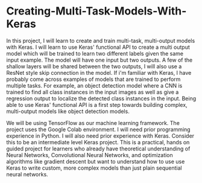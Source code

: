 # Creating-Multi-Task-Models-With-Keras

In this project, I will learn to create and train multi-task, multi-output models with Keras. I will learn to use Keras' functional API to create a multi output model which will be trained to learn two different labels given the same input example. The model will have one input but two outputs. A few of the shallow layers will be shared between the two outputs, I will also use a ResNet style skip connection in the model. If i'm familiar with Keras, I have probably come across examples of models that are trained to perform multiple tasks. For example, an object detection model where a CNN is trained to find all class instances in the input images as well as give a regression output to localize the detected class instances in the input. Being able to use Keras' functional API is a first step towards building complex, multi-output models like object detection models.

We will be using TensorFlow as our machine learning framework. The project uses the Google Colab environment. I will need prior programming experience in Python. I will also need prior experience with Keras. Consider this to be an intermediate level Keras project. This is a practical, hands on guided project for learners who already have theoretical understanding of Neural Networks, Convolutional Neural Networks, and optimization algorithms like gradient descent but want to understand how to use use Keras to write custom, more complex models than just plain sequential neural networks.
